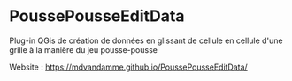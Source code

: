 # PoussePousseEditData
Plug-in QGis de création de données en glissant de cellule en cellule d'une grille à la manière du jeu pousse-pousse


Website : https://mdvandamme.github.io/PoussePousseEditData/
